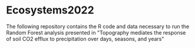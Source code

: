# Ecosystems2022
The following repository contains the R code and data necessary to run the Random Forest analysis presented in "Topography mediates the response of soil CO2 efflux to precipitation over days, seasons, and years"
